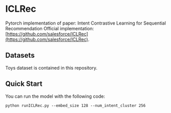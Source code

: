 # ICLRec
Pytorch implementation of paper: Intent Contrastive Learning for Sequential Recommendation
Official implementation: [https://github.com/salesforce/ICLRec](https://github.com/salesforce/ICLRec).
## Datasets
Toys dataset is contained in this repository.
## Quick Start
You can run the model with the following code:
```
python runICLRec.py --embed_size 128 --num_intent_cluster 256 
```



